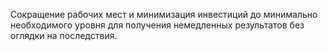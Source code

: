 Сокращение рабочих мест и минимизация инвестиций до минимально необходимого уровня для получения немедленных результатов без оглядки на последствия.